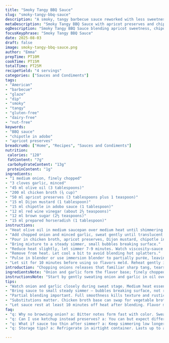 ```yaml
---
title: "Smoky Tangy BBQ Sauce"
slug: "smoky-tangy-bbq-sauce"
description: "A smoky, tangy barbecue sauce reworked with less sweetness and a sharper bite. Onion and garlic softened in olive oil before adding chicken broth, chipotle in adobo instead of Worcestershire, apricot preserves in place of ketchup for a fruity background, plus Dijon and white wine vinegar for acidity. Simmer gently, paying attention to the aroma and texture changes. Blend to a slightly chunky finish. Ideal for glazing meats or as a dip. Nut-free, dairy-free, gluten-free, egg-free."
metaDescription: "Smoky Tangy BBQ Sauce with apricot preserves and chipotle heat; savor layered acidity and thickened texture for glazing or dipping meats."
ogDescription: "Smoky Tangy BBQ Sauce blending apricot sweetness, chipotle spice, horseradish bite. Thickened gently, textured finish. Use as glaze or dip."
focusKeyphrase: "Smoky Tangy BBQ Sauce"
date: 2025-08-03
draft: false
image: smoky-tangy-bbq-sauce.png
author: "Emma"
prepTime: PT10M
cookTime: PT15M
totalTime: PT25M
recipeYield: "4 servings"
categories: ["Sauces and Condiments"]
tags:
- "American"
- "barbecue"
- "glaze"
- "dip"
- "smoky"
- "tangy"
- "gluten-free"
- "dairy-free"
- "nut-free"
keywords:
- "BBQ sauce"
- "chipotle in adobo"
- "apricot preserves"
breadcrumb: ["Home", "Recipes", "Sauces and Condiments"]
nutrition: 
 calories: "120"
 fatContent: "7g"
 carbohydrateContent: "13g"
 proteinContent: "1g"
ingredients:
- "1 medium onion, finely chopped"
- "3 cloves garlic, minced"
- "45 ml olive oil (3 tablespoons)"
- "200 ml chicken broth (¾ cup)"
- "50 ml apricot preserves (3 tablespoons plus 1 teaspoon)"
- "15 ml Dijon mustard (1 tablespoon)"
- "15 ml chipotle in adobo sauce (1 tablespoon)"
- "12 ml red wine vinegar (about 2½ teaspoons)"
- "12 ml brown sugar (2½ teaspoons)"
- "15 ml prepared horseradish (1 tablespoon)"
instructions:
- "Heat olive oil in medium saucepan over medium heat until shimmering but not smoking."
- "Add chopped onion and minced garlic, sweat gently until translucent and fragrant–should smell sweet, about 6-8 minutes. Avoid browning; you want softness for mellow flavor."
- "Pour in chicken broth, apricot preserves, Dijon mustard, chipotle in adobo, red wine vinegar, brown sugar, horseradish."
- "Bring mixture to a steady simmer, small bubbles breaking surface."
- "Reduce heat slightly, let simmer 7-9 minutes. Watch viscosity—sauce should thicken slightly, hold spoon coating but stay pourable."
- "Remove from heat. Let cool a bit to avoid blending hot splatters."
- "Pulse in blender or use immersion blender to partially purée, leaving some texture–not totally smooth; texture gives interest and bite. Adjust salt if needed."
- "Let sit for 10 minutes before using so flavors meld. Reheat gently if serving warm."
introduction: "Chopping onions releases that familiar sharp tang, tears well-earned early warning. Garlic hits the pan next, sizzling in olive oil, softening to sweet aroma with a few quiet minutes. Remember, no rush; too hot or too fast scorches them black; bitterness ruins the whole batch. I swap ketchup for apricot preserves sometimes–sweet cleaner, less harsh tomato acid, plus that golden hue brightens the sauce, makes it pop. Chipotle in adobo, another switch-up, carries smoky heat without cloying sweetness Worcestershire can bring. Horseradish? Adds bite and complexity. The trick with broth is low simmer to eat out raw sharpness, deepen flavors, not boil dry or reduce to glue. Blending partially keeps it rustic, holds mouthfeel, texture tells you sauce is alive. Watch sauce during simmer, bubbles gentle, aroma deepening, thickening—not stiffness but slight cling to spoon tells me it’s time to stop. Patience pays here. A few experiments taught me: vinegar type impacts brightness hugely; white wine vinegar is too sharp for me, red wine gets better depth and blends well with chipotle and horseradish. Flavor molds while resting, so give it 10 minutes minimum. More than a condiment — a partner to grilled ribs, chicken, pork."
ingredientsNote: "Onion and garlic form the flavor base; finely chopped and gently cooked in olive oil to soften their sharpness without coloring. Olive oil should not smoke or burn; medium low heat essential here. Chicken broth adds savory depth in place of water, but vegetable broth could substitute for a vegetarian variant. Apricot preserves replace ketchup for a cleaner sweet element—try peach or pineapple preserves if apricot unavailable. Chipotle in adobo is a smoky, spicy substitute for the traditional Worcestershire sauce and deeper than regular chili powder. Dijon mustard provides acidity and pungency while brown sugar balances heat with subtle sweetness. Red wine vinegar preferred for roundness; apple cider vinegar could also work but expect a different tone. Prepared horseradish adds sharp warmth that cuts through richer sauces. Sugar amount reduced slightly from original to avoid too much sweetness; you want a balanced tangy finish. Measurements adjusted carefully; small changes make big flavor differences here."
instructionsNote: "Start by gently sweating onion and garlic in oil over medium heat. The key here is patience — watch for translucency, soft edges, aromatic smell, no browning or caramelization at this point. The aroma shifts from pungent to mellow sweet. Adding the liquids next—broth, preserves, mustard, chipotle, vinegar, sugar, horseradish—is a balancing act. Bring to a simmer, not a boil. Small, steady bubbles that break surface signal cooking progression; aggressive boiling will ruin texture and evaporate moisture too quickly. Five fewer minutes or more could mean underdeveloped flavor or paste-thick sauce. Resting slightly before blending reduces volatile burn risk and gives control over final texture. Partial blending key to keeping it interesting. Taste before seasoning; adjust salt and acidity here. Let the sauce rest for flavor melding and correct serving temperature. Reheat gently – no sudden boils."
tips:
- "Watch onion and garlic closely during sweat stage. Medium heat essential. No browning allowed; black bits bring bitterness. Smell shifts from sharp to mellow sweet signals readiness. Olive oil shimmering but not too hot keeps gentle cook. Patience vital here. Timing roughly 6-8 minutes; slight translucency with soft edges. Rushing ruins foundation. Use this aroma cue to start adding liquids before bite fades."
- "Bring sauce to small steady simmer – bubbles breaking surface, not rolling boil. Boiling causes thin texture, evaporates moisture too quick. Sauce needs slight cling to spoon; not glue but thicker than runny. Adjust heat down after first bubbling starts. Timing 7-9 minutes. Stir occasionally to avoid scorching bottom, especially with sugar in mix. Visual hobby—tiny bubbles and faint steam tell you time’s close."
- "Partial blending important. Full smoothness kills texture and rustic feel. Blend until just chunky. Some intact bits add interest and bite. Impulse might push toward pureeing. Resist it. Use immersion blender briefly or few pulses in regular blender. Let cool slightly first to avoid hot splatter. Taste after blending to check seasoning; salt and acidity are flexible here."
- "Substitutions matter. Chicken broth base can swap for vegetable broth for vegetarian option. Apricot preserves replace ketchup for cleaner sweetness; peach or pineapple preserves alternate well but watch acidity shift. Chipotle in adobo replaces Worcestershire – adds smoky heat not just spice but depth. Dijon mustard key for acidity and pungency; white wine vinegar too sharp, red wine vinegar preferred but apple cider vinegar works with different tone."
- "Let sauce rest at least 10 minutes off heat after blending. Flavor melding critical here; sauce softens harsh edges, rounds out acidity and heat. Reheat gently if desired – no sudden boiling; risk burning volatile aromatics. Watch sauce closely if warming again; simmer low minimal heat. Use as glaze or dip. Sauce texture thick enough for coating but flows well."
faq:
- "q: Why no browning onion? a: Bitter notes form fast with color. Sweating gentle draws sweetness out. Burnt spots taste off. Texture changes too – power down heat to keep silky, soft base not caramelized. This shadow faint but impacts final flavor deeply."
- "q: Can I use ketchup instead preserves? a: You can but expect different finish. Ketchup strong tomato tang sharper, sweeter usually. Preserves cleaner, fruitier profile, less acid bite. Also color change obvious. Peach or pineapple preserves another swap – each shifts sauce personality, acidity and sweetness balance."
- "q: What if sauce too thin after simmer? a: Keep simmering low longer, stir often. Reduce batch to thicken. Avoid high heat or boiling; breakdown flavors and burn bottom. Another fix – add tiny bit cornstarch slurry but mix well. Patience wins here best though."
- "q: Storage tips? a: Refrigerate in airtight container. Lasts up to a week. Freeze okay, causes texture changes–fruit bits soften more on thaw. Warm gently before use. No microwave blasts. Stir before applying glaze or dip again; texture settles."

---
```


